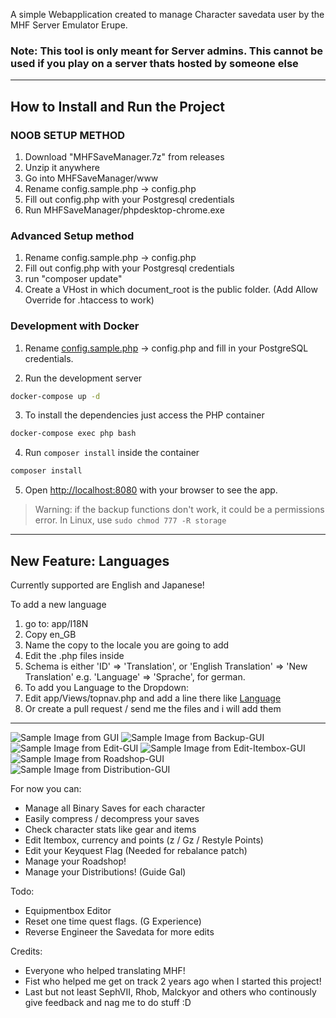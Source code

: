A simple Webapplication created to manage Character savedata user by the MHF Server Emulator Erupe.

### Note: This tool is only meant for Server admins. This cannot be used if you play on a server thats hosted by someone else

---

## How to Install and Run the Project

### NOOB SETUP METHOD

1. Download "MHFSaveManager.7z" from releases
2. Unzip it anywhere
3. Go into MHFSaveManager/www
4. Rename config.sample.php -> config.php
5. Fill out config.php with your Postgresql credentials
6. Run MHFSaveManager/phpdesktop-chrome.exe

### Advanced Setup method

1. Rename config.sample.php -> config.php
2. Fill out config.php with your Postgresql credentials
3. run "composer update"
4. Create a VHost in which document_root is the public folder. (Add Allow Override for .htaccess to work)

### Development with Docker

1. Rename [config.sample.php](/config.sample.php) -> config.php and fill in your PostgreSQL credentials.

2. Run the development server

```sh
docker-compose up -d
```

3. To install the dependencies just access the PHP container

```sh
docker-compose exec php bash
```

4. Run `composer install` inside the container

```sh
composer install
```

5. Open <http://localhost:8080> with your browser to see the app.

> Warning: if the backup functions don't work, it could be a permissions error. In Linux, use `sudo chmod 777 -R storage`

---

## New Feature: Languages

Currently supported are English and Japanese!

To add a new language

1. go to: app/I18N
2. Copy en_GB
3. Name the copy to the locale you are going to add
4. Edit the .php files inside
5. Schema is either 'ID' => 'Translation', or 'English Translation' => 'New Translation' e.g. 'Language' => 'Sprache', for german.
6. To add you Language to the Dropdown:
7. Edit app/Views/topnav.php and add a line there like <a class="dropdown-shop" href="/language/YOUR_LOCALE">Language</a>
8. Or create a pull request / send me the files and i will add them

---

![Sample Image from GUI](https://i.imgur.com/z3F8q6B.png)
![Sample Image from Backup-GUI](https://i.imgur.com/SfAQC2f.png)
![Sample Image from Edit-GUI](https://i.imgur.com/Nn1ZJCV.png)
![Sample Image from Edit-Itembox-GUI](https://i.imgur.com/6xR7JGH.png)
![Sample Image from Roadshop-GUI](https://i.imgur.com/w1QzjT4.png)
![Sample Image from Distribution-GUI](https://i.imgur.com/OwToDZd.png)

For now you can:

- Manage all Binary Saves for each character
- Easily compress / decompress your saves
- Check character stats like gear and items
- Edit Itembox, currency and points (z / Gz / Restyle Points)
- Edit your Keyquest Flag (Needed for rebalance patch)
- Manage your Roadshop!
- Manage your Distributions! (Guide Gal)

Todo:

- Equipmentbox Editor
- Reset one time quest flags. (G Experience)
- Reverse Engineer the Savedata for more edits

Credits:

- Everyone who helped translating MHF!
- Fist who helped me get on track 2 years ago when I started this project!
- Last but not least SephVII, Rhob, Malckyor and others who continously give feedback and nag me to do stuff :D
